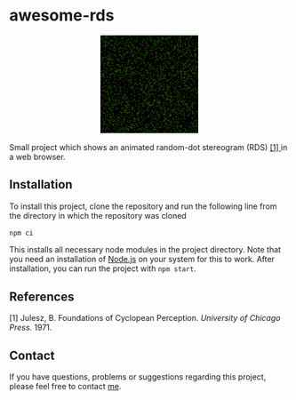 # awesome-rds

<p align="center">
  <img src="https://github.com/haenelt/awesome-rds/blob/main/img/example.png?raw=true" width=35% height=35% alt="Illustration of RDS"/>
</p>

Small project which shows an animated random-dot stereogram (RDS) [[1] ](#1)in a web browser. 

## Installation

To install this project, clone the repository and run the following line from the directory in which the repository was cloned

```bash
npm ci
```

This installs all necessary node modules in the project directory. Note that you need an installation of [Node.js](https://nodejs.org/en/) on your system for this to work. After installation, you can run the project with `npm start`.

## References

<a id="1">[1]</a> Julesz, B. Foundations of Cyclopean Perception. *University of Chicago Press.* 1971.

## Contact

If you have questions, problems or suggestions regarding this project, please feel free to contact [me](mailto:daniel.haenelt@gmail.com).
